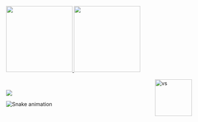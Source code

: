 
 <div>
  <a href="https://github.com/Pamgerber">
  <img height="180em" src="https://github-readme-stats.vercel.app/api?username=Pamgerber&show_icons=true&theme=tokyonight&include_all_commits=true&count_private=true"/>
  <img height="180em" src="https://github-readme-stats.vercel.app/api/top-langs/?username=Pamgerber&layout=compact&langs_count=7&theme=tokyonight"/>
</div>
<div style="display: inline_block "><br>
  <img align="right" height="100em" alt="vs" leftmargin="50em" src="https://media1.tenor.com/images/00a0fff9ab5c94d202047c25ad10c112/tenor.gif?itemid=22355452">
</div>
  
  ##
 
<div> 
  <a href="https://instagram.com/pamelabgerber" target="_blank"><img src="https://img.shields.io/badge/-Instagram-%23E4405F?style=for-the-badge&logo=instagram&logoColor=white" target="_blank"></a>
   
 
  ![Snake animation](https://github.com/Pamgerber/Pamgerber/blob/output/github-contribution-grid-snake.svg)
 
</div>
